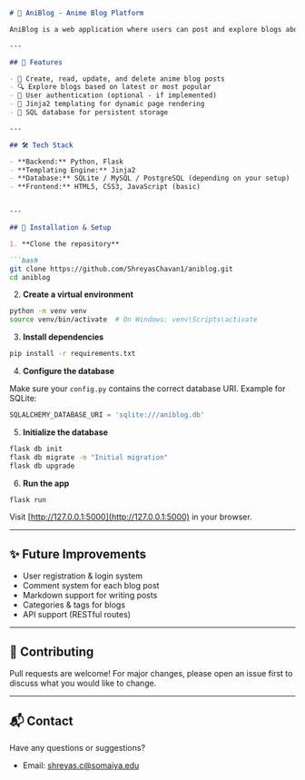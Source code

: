 

```markdown
# 🐉 AniBlog - Anime Blog Platform

AniBlog is a web application where users can post and explore blogs about their favorite anime series. Built using **Python Flask**, **Jinja2 templating**, and a **SQL database**, it provides a minimal yet expressive platform for anime enthusiasts to share thoughts, reviews, and recommendations.

---

## 🚀 Features

- 📝 Create, read, update, and delete anime blog posts
- 🔍 Explore blogs based on latest or most popular
- 👤 User authentication (optional - if implemented)
- 🎨 Jinja2 templating for dynamic page rendering
- 💾 SQL database for persistent storage

---

## 🛠️ Tech Stack

- **Backend:** Python, Flask
- **Templating Engine:** Jinja2
- **Database:** SQLite / MySQL / PostgreSQL (depending on your setup)
- **Frontend:** HTML5, CSS3, JavaScript (basic)


---

## 🔧 Installation & Setup

1. **Clone the repository**

```bash
git clone https://github.com/ShreyasChavan1/aniblog.git
cd aniblog
```

2. **Create a virtual environment**

```bash
python -m venv venv
source venv/bin/activate  # On Windows: venv\Scripts\activate
```

3. **Install dependencies**

```bash
pip install -r requirements.txt
```

4. **Configure the database**

Make sure your `config.py` contains the correct database URI. Example for SQLite:

```python
SQLALCHEMY_DATABASE_URI = 'sqlite:///aniblog.db'
```

5. **Initialize the database**

```bash
flask db init
flask db migrate -m "Initial migration"
flask db upgrade
```

6. **Run the app**

```bash
flask run
```

Visit [http://127.0.0.1:5000](http://127.0.0.1:5000) in your browser.

---


## ✨ Future Improvements

- User registration & login system
- Comment system for each blog post
- Markdown support for writing posts
- Categories & tags for blogs
- API support (RESTful routes)

---

## 🤝 Contributing

Pull requests are welcome! For major changes, please open an issue first to discuss what you would like to change.

---

## 📬 Contact

Have any questions or suggestions?

- Email: shreyas.c@somaiya.edu
```

